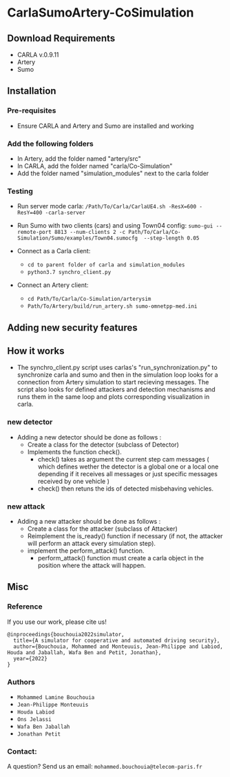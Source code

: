 # CarlaSumoArtery-CoSimulation

## Download Requirements
- CARLA v.0.9.11
- Artery
- Sumo

## Installation
### Pre-requisites
- Ensure CARLA and Artery and Sumo are installed and working

### Add the following folders
- In Artery, add the folder named "artery/src"
- In CARLA, add the folder named "carla/Co-Simulation"
- Add the folder named "simulation_modules" next to the carla folder

### Testing
- Run server mode carla: ```/Path/To/Carla/CarlaUE4.sh -ResX=600 -ResY=400 -carla-server```
- Run Sumo with two clients (cars) and using Town04 config: ```sumo-gui --remote-port 8813 --num-clients 2 -c Path/To/Carla/Co-Simulation/Sumo/examples/Town04.sumocfg  --step-length 0.05```
- Connect as a Carla client:
  - ```cd to parent folder of carla and simulation_modules``` 
  - ```python3.7 synchro_client.py```

- Connect an Artery client:
  - ```cd Path/To/Carla/Co-Simulation/arterysim```
  - ```Path/To/Artery/build/run_artery.sh sumo-omnetpp-med.ini``` 


## Adding new security features

## How it works
- The synchro_client.py script uses carlas's "run_synchronization.py" to synchronize carla and sumo and then in the simulation loop looks for a connection from Artery simulation to start recieving messages. The script also looks for defined attackers and detection mechanisms and runs them in the same loop and plots corresponding visualization in carla.

### new detector
- Adding a new detector should be done as follows :
  - Create a class for the detector (subclass of Detector)
  - Implements the function check().
     - check() takes as argument the current step cam messages ( which defines wether the detector is a global one or a local one depending if it receives all messages or just specific messages received by one vehicle )
     - check() then retuns the ids of detected misbehaving vehicles. 
### new attack
- Adding a new attacker should be done as follows : 
  - Create a class for the attacker (subclass of Attacker)
  - Reimplement the is_ready() function if necessary (if not, the attacker will perform an attack every simulation step).
  - implement the perform_attack() function.
    - perform_attack() function must create a carla object in the position where the attack will happen.

## Misc
### Reference
If you use our work, please cite us!
```
@inproceedings{bouchouia2022simulator,
  title={A simulator for cooperative and automated driving security},
  author={Bouchouia, Mohammed and Monteuuis, Jean-Philippe and Labiod, Houda and Jaballah, Wafa Ben and Petit, Jonathan},
  year={2022}
}

```
### Authors
- ``` Mohammed Lamine Bouchouia ```
- ``` Jean-Philippe Monteuuis ```
- ``` Houda Labiod ```
- ``` Ons Jelassi ```
- ``` Wafa Ben Jaballah ```
- ``` Jonathan Petit ```

### Contact:
A question? Send us an email: ``` mohammed.bouchouia@telecom-paris.fr ``` 

